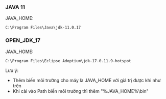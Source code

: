 ### JAVA 11

JAVA_HOME:

```
C:\Program Files\Java\jdk-11.0.17
```

### OPEN_JDK_17

JAVA_HOME:

```
C:\Program Files\Eclipse Adoptium\jdk-17.0.11.9-hotspot
```

Lưu ý:

- Thêm biến môi trường cho máy là JAVA_HOME với giá trị được khi như trên
- Khi cài vào Path biến môi trường thì thêm "%JAVA_HOME%\bin"
